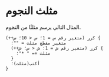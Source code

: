 ﻿---
sidebar_position: 4
---

# مثلث النجوم

المثال التالي يرسم مثلثًا من النجوم.

```abjad
كرر (متغير رقم س = 1؛ س < 10؛ س++) {
  متغير مقطع مثلث = ""؛
  كرر (متغير رقم ش = 1؛ ش < س؛ ش++) {
    مثلث += " *"؛
  }
  أكتب(مثلث)؛
}
```